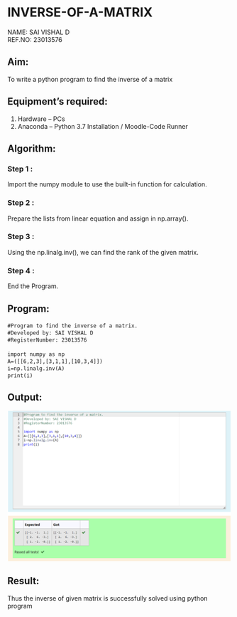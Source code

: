 # INVERSE-OF-A-MATRIX
NAME: SAI VISHAL D<br>
REF.NO: 23013576
## Aim:
To write a python program to find the inverse of a matrix
## Equipment’s required:
1. 	Hardware – PCs
2. 	Anaconda – Python 3.7 Installation / Moodle-Code Runner
## Algorithm:
### Step 1 : 
Import the numpy module to use the built-in function for calculation.
### Step 2 : 
Prepare the lists from linear equation and assign in np.array().
### Step 3 : 
Using the np.linalg.inv(), we can find the rank of the given matrix.
### Step 4 : 
End the Program.

## Program:
```
#Program to find the inverse of a matrix.
#Developed by: SAI VISHAL D 
#RegisterNumber: 23013576

import numpy as np
A=([[6,2,3],[3,1,1],[10,3,4]])
i=np.linalg.inv(A)
print(i)
```
## Output:
![Alt text](<Screenshot 2023-12-13 202200.png>)

## Result:
Thus the inverse of given matrix is successfully solved using python program

